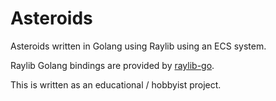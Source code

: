 # Asteroids
Asteroids written in Golang using Raylib using an ECS system.

Raylib Golang bindings are provided by [raylib-go](https://github.com/gen2brain/raylib-go).

This is written as an educational / hobbyist project.
